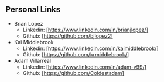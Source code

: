## Personal Links

- Brian Lopez
  - Linkedin: [https://www.linkedin.com/in/brianjlopez/]
  - Github: [https://github.com/bjlopez2]
- Kai Middlebrook
  - Linkedin: [https://www.linkedin.com/in/kaimiddlebrook/]
  - Github: [https://github.com/krmiddlebrook/]
- Adam Villarreal
  - Linkedin: [https://www.linkedin.com/in/adam-v99/]
  - Github: [https://github.com/Coldestadam]
